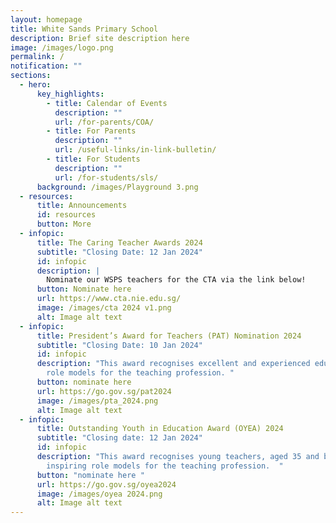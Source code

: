 ```yaml
---
layout: homepage
title: White Sands Primary School
description: Brief site description here
image: /images/logo.png
permalink: /
notification: ""
sections:
  - hero:
      key_highlights:
        - title: Calendar of Events
          description: ""
          url: /for-parents/COA/
        - title: For Parents
          description: ""
          url: /useful-links/in-link-bulletin/
        - title: For Students
          description: ""
          url: /for-students/sls/
      background: /images/Playground 3.png
  - resources:
      title: Announcements
      id: resources
      button: More
  - infopic:
      title: The Caring Teacher Awards 2024
      subtitle: "Closing Date: 12 Jan 2024"
      id: infopic
      description: |
        Nominate our WSPS teachers for the CTA via the link below!
      button: Nominate here
      url: https://www.cta.nie.edu.sg/
      image: /images/cta 2024 v1.png
      alt: Image alt text
  - infopic:
      title: President’s Award for Teachers (PAT) Nomination 2024
      subtitle: "Closing Date: 10 Jan 2024"
      id: infopic
      description: "This award recognises excellent and experienced educators who are
        role models for the teaching profession. "
      button: nominate here
      url: https://go.gov.sg/pat2024
      image: /images/pta_2024.png
      alt: Image alt text
  - infopic:
      title: Outstanding Youth in Education Award (OYEA) 2024
      subtitle: "Closing date: 12 Jan 2024"
      id: infopic
      description: "This award recognises young teachers, aged 35 and below, who are
        inspiring role models for the teaching profession.  "
      button: "nominate here "
      url: https://go.gov.sg/oyea2024
      image: /images/oyea 2024.png
      alt: Image alt text
---
```

